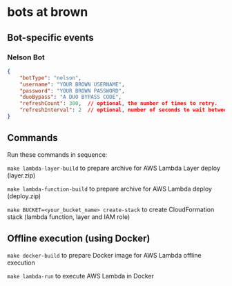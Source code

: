 # bots at brown

## Bot-specific events

### Nelson Bot
```json
{
    "botType": "nelson",
    "username": "YOUR BROWN USERNAME",
    "password": "YOUR BROWN PASSWORD",
    "duoBypass": "A DUO BYPASS CODE",
    "refreshCount": 300,  // optional, the number of times to retry.
    "refreshInterval": 2  // optional, number of seconds to wait between retries
}
```

## Commands

Run these commands in sequence:

`make lambda-layer-build` to prepare archive for AWS Lambda Layer deploy (layer.zip)

`make lambda-function-build` to prepare archive for AWS Lambda deploy (deploy.zip)

`make BUCKET=<your_bucket_name> create-stack` to create CloudFormation stack (lambda function, layer and IAM role)

## Offline execution (using Docker)

`make docker-build` to prepare Docker image for AWS Lambda offline execution  

`make lambda-run` to execute AWS Lambda in Docker
